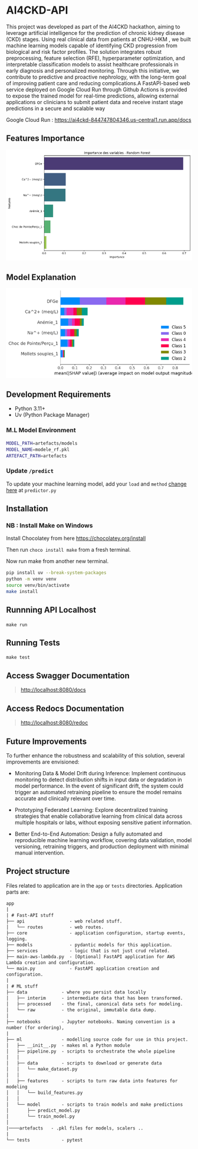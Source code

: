 # AI4CKD-API
This project was developed as part of the AI4CKD hackathon, aiming to leverage artificial intelligence for the prediction of chronic kidney disease (CKD) stages. Using real clinical data from patients at CNHU-HKM , we built machine learning models capable of identifying CKD progression from biological and risk factor profiles. The solution integrates robust preprocessing, feature selection (RFE), hyperparameter optimization, and interpretable classification models to assist healthcare professionals in early diagnosis and personalized monitoring. Through this initiative, we contribute to predictive and proactive nephrology, with the long-term goal of improving patient care and reducing complications.A FastAPI-based web service deployed on Google Cloud Run through Github Actions is provided to expose the trained model for real-time predictions, allowing external applications or clinicians to submit patient data and receive instant stage predictions in a secure and scalable way 

 Google Cloud Run : https://ai4ckd-844747804346.us-central1.run.app/docs
## Features Importance
![Features Importance](feature.png)

## Model Explanation
![Model Explanation](shap.png)

## Development Requirements

- Python 3.11+
- Uv (Python Package Manager)

### M.L Model Environment

```sh
MODEL_PATH=artefacts/models
MODEL_NAME=modele_rf.pkl
ARTEFACT_PATH=artefacts
```

### Update `/predict`

To update your machine learning model, add your `load` and `method` [change here](app/api/routes/predictor.py#L19) at `predictor.py`

## Installation

### NB : Install Make on Windows
Install Chocolatey from here https://chocolatey.org/install

Then run ```choco install make```  from a fresh terminal.

Now run make from another new terminal.

```sh
pip install uv --break-system-packages
python -m venv venv
source venv/bin/activate
make install

```



## Runnning API Localhost


`make run`


## Running Tests

`make test`

## Access Swagger Documentation

> <http://localhost:8080/docs>

## Access Redocs Documentation

> <http://localhost:8080/redoc>

## Future Improvements

To further enhance the robustness and scalability of this solution, several improvements are envisioned:

-  Monitoring Data & Model Drift during Inference: Implement continuous monitoring to detect distribution shifts in input data or degradation in model performance. In the event of significant drift, the system could trigger an automated retraining pipeline to ensure the model remains accurate and clinically relevant over time.

- Prototyping Federated Learning: Explore decentralized training strategies that enable collaborative learning from clinical data across multiple hospitals or labs, without exposing sensitive patient information.

- Better End-to-End Automation: Design a fully automated and reproducible machine learning workflow, covering data validation, model versioning, retraining triggers, and production deployment with minimal manual intervention.

## Project structure

Files related to application are in the `app` or `tests` directories.
Application parts are:

    app
    |
    | # Fast-API stuff
    ├── api                 - web related stuff.
    │   └── routes          - web routes.
    ├── core                - application configuration, startup events, logging.
    ├── models              - pydantic models for this application.
    ├── services            - logic that is not just crud related.
    ├── main-aws-lambda.py  - [Optional] FastAPI application for AWS Lambda creation and configuration.
    └── main.py             - FastAPI application creation and configuration.
    |
    | # ML stuff
    ├── data             - where you persist data locally
    │   ├── interim      - intermediate data that has been transformed.
    │   ├── processed    - the final, canonical data sets for modeling.
    │   └── raw          - the original, immutable data dump.
    │
    ├── notebooks        - Jupyter notebooks. Naming convention is a number (for ordering),
    |
    ├── ml               - modelling source code for use in this project.
    │   ├── __init__.py  - makes ml a Python module
    │   ├── pipeline.py  - scripts to orchestrate the whole pipeline
    │   │
    │   ├── data         - scripts to download or generate data
    │   │   └── make_dataset.py
    │   │
    │   ├── features     - scripts to turn raw data into features for modeling
    │   │   └── build_features.py
    │   │
    │   └── model        - scripts to train models and make predictions
    │       ├── predict_model.py
    │       └── train_model.py
    │
    |────artefacts   - .pkl files for models, scalers ..
    |
    └── tests            - pytest



